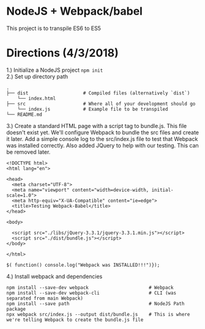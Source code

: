 # NodeJS + Webpack/babel
This project is to transpile ES6 to ES5

# Directions (4/3/2018)
1.) Initialize a NodeJS project `npm init`  
2.) Set up directory path
```  
.
├── dist                    # Compiled files (alternatively `dist`)  
    └── index.html            
├── src                     # Where all of your development should go  
    └── index.js            # Example file to be transpiled  
└── README.md  
```  
3.) Create a standard HTML page with a script tag to bundle.js.  This file doesn't exist yet.  We'll configure Webpack to bundle the src files and create it later.  Add a simple console log to the src/index.js file to test that Webpack was installed correctly.  Also added JQuery to help with our testing.  This can be removed later.   
```
<!DOCTYPE html>
<html lang="en">

<head>
  <meta charset="UTF-8">
  <meta name="viewport" content="width=device-width, initial-scale=1.0">
  <meta http-equiv="X-UA-Compatible" content="ie=edge">
  <title>Testing Webpack-Babel</title>
</head>

<body>

  <script src="./libs/jQuery-3.3.1/jquery-3.3.1.min.js"></script>
  <script src="./dist/bundle.js"></script>
</body>

</html>
```  
```  
$( function() console.log("Webpack was INSTALLED!!!")});
```  
4.) Install webpack and dependencies
```
npm install --save-dev webpack                      # Webpack 
npm install --save-dev webpack-cli                  # CLI (was separated from main Webpack)
npm install --save path                             # NodeJS Path package
npx webpack src/index.js --output dist/bundle.js    # This is where we're telling Webpack to create the bundle.js file  
```  
